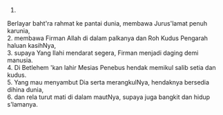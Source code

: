 1.
Berlayar baht'ra rahmat ke pantai dunia,
membawa Jurus'lamat penuh karunia,
<br>
2.
membawa Firman Allah di dalam palkanya
dan Roh Kudus Pengarah haluan kasihNya,
<br>
3.
supaya Yang Ilahi mendarat segera,
Firman menjadi daging demi manusia.
<br>
4.
Di Betlehem 'kan lahir Mesias Penebus
hendak memikul salib setia dan kudus.
<br>
5.
Yang mau menyambut Dia serta merangkulNya,
hendaknya bersedia dihina dunia,
<br>
6.
dan rela turut mati di dalam mautNya,
supaya juga bangkit dan hidup s'lamanya.